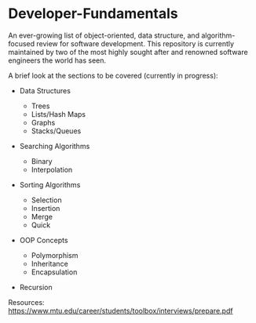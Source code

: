 # Developer-Fundamentals
An ever-growing list of object-oriented, data structure, and algorithm-focused review for software development. This repository is currently maintained by two of the most highly sought after and renowned software engineers the world has seen. 

A brief look at the sections to be covered (currently in progress):

  * Data Structures
      - Trees
      - Lists/Hash Maps
      - Graphs
      - Stacks/Queues
      
  * Searching Algorithms
      - Binary
      - Interpolation
      
  * Sorting Algorithms
      - Selection
      - Insertion
      - Merge
      - Quick
  
  * OOP Concepts
      - Polymorphism
      - Inheritance 
      - Encapsulation

  * Recursion

Resources:
https://www.mtu.edu/career/students/toolbox/interviews/prepare.pdf
